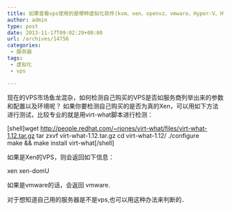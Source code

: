```yaml
---
title: 如果查看vps使用的是哪种虚拟化软件(kvm、xen、openvz、vmware、Hyper-V、HVM)
author: admin
type: post
date: 2013-11-17T09:02:29+00:00
url: /archives/14756
categories:
 - 服务器
tags:
 - 虚拟化
 - vps

---
```

现在的VPS市场鱼龙混杂，如何检测自己购买的VPS是否如服务商列举出来的参数和配置以及环境呢？
如果你要检测自己购买的是否为真的Xen，可以用如下方法进行测试，比较专业的就是用virt-what脚本进行检测：

[shell]wget http://people.redhat.com/~rjones/virt-what/files/virt-what-1.12.tar.gz
tar zxvf virt-what-1.12.tar.gz
cd virt-what-1.12/
./configure
make && make install
virt-what[/shell]

如果是Xen的VPS，则会返回如下信息：

xen
xen-domU

如果是vmware的话，会返回 vmware.

对于想知道自己用的服务器是不是vps,也可以用这种办法来判断的．